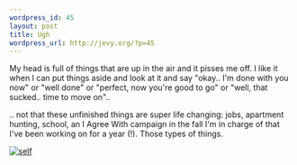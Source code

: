 ```yaml
--- 
wordpress_id: 45
layout: post
title: Ugh
wordpress_url: http://jevy.org/?p=45
---
```

My head is full of things that are up in the air and it pisses me off.  I like it when I can put things aside and look at it and say "okay.. I'm done with you now" or "well done" or "perfect, now you're good to go" or "well, that sucked.. time to move on"..

.. not that these unfinished things are super life changing: jobs, apartment hunting, school, an I Agree With campaign in the fall I'm in charge of that I've been working on for a year (!).  Those types of things.

<div class="flickr-insert"><a href="http://www.flickr.com/photos/jevy/6971318/" rel="bookmark" target="_blank" title="self"><img src="http://jevy.org/wp-content/plugins/flickr-insert/6971318_6bc42d8a65_s.jpg" alt="self"/></a></div>

